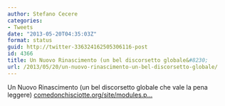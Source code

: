 ```yaml
---
author: Stefano Cecere
categories:
- Tweets
date: "2013-05-20T04:35:03Z"
format: status
guid: http://twitter-336324162505306116-post
id: 4366
title: Un Nuovo Rinascimento (un bel discorsetto globale&#8230;
url: /2013/05/20/un-nuovo-rinascimento-un-bel-discorsetto-globale/
---
```


Un Nuovo Rinascimento (un bel discorsetto globale che vale la pena leggere) [comedonchisciotte.org/site/modules.p…](http://www.comedonchisciotte.org/site/modules.php?name=News&file=article&sid=11864)